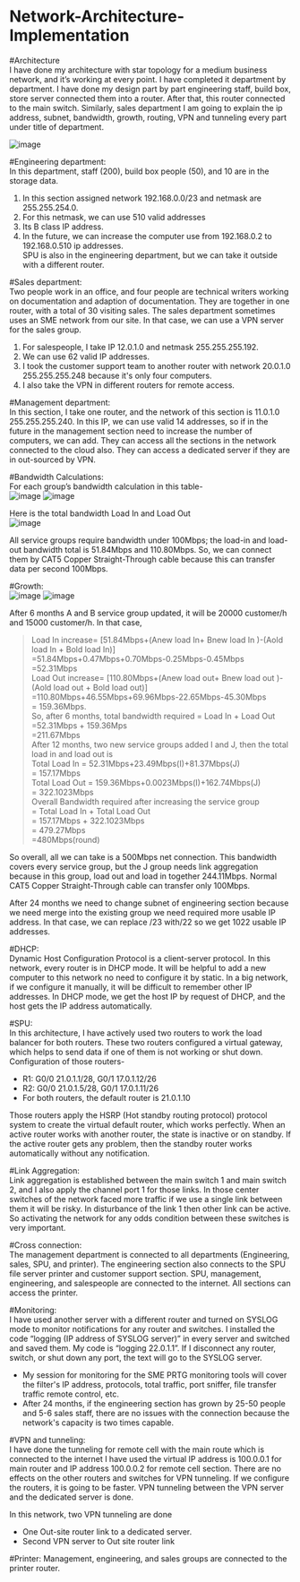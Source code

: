 # Network-Architecture-Implementation
#Architecture <br />
I have done my architecture with star topology for a medium business network, and it’s working at every point. I have completed it department by department. I have done my design part by part engineering staff, build box, store server connected them into a router. After that, this router connected to the main switch. Similarly, sales department I am going to explain the ip address, subnet, bandwidth, growth, routing, VPN and tunneling every part under title of department.

![image](https://github.com/mdhn18/Network-Architecture-Implementation/assets/55639146/3b9890e6-2668-489d-9077-c2f77daf59f8)


#Engineering department:<br />
In this department, staff (200), build box people (50), and 10 are in the storage data.
1. In this section assigned network 192.168.0.0/23 and netmask are 255.255.254.0.
2. For this netmask, we can use 510 valid addresses
3. Its B class IP address.
4. In the future, we can increase the computer use from 192.168.0.2 to 192.168.0.510 ip addresses.<br />
SPU is also in the engineering department, but we can take it outside with a different router.

#Sales department:<br />
Two people work in an office, and four people are technical writers working on documentation and adaption of documentation. They are together in one router, with a total of 30 visiting sales. The sales department sometimes uses an SME network from our site. In that case, we can use a VPN server for the sales group.<br />
1. For salespeople, I take IP 12.0.1.0 and netmask 255.255.255.192.
2. We can use 62 valid IP addresses.
3. I took the customer support team to another router with network 20.0.1.0 255.255.255.248 because it's only four computers.
4. I also take the VPN in different routers for remote access.<br />

#Management department:<br />
In this section, I take one router, and the network of this section is 11.0.1.0 255.255.255.240. In this IP, we can use valid 14 addresses, so if in the future in the management section need to increase the number of computers, we can add. They can access all the sections in the network connected to the cloud also. They can access a dedicated server if they are in out-sourced by VPN.<br />

#Bandwidth Calculations:<br />
For each group’s bandwidth calculation in this table- <br />
![image](https://github.com/mdhn18/Network-Architecture-Implementation/assets/55639146/89a74c7d-81cb-467c-8e68-955148545992)
![image](https://github.com/mdhn18/Network-Architecture-Implementation/assets/55639146/3d7ef715-0be3-4220-972e-4b7088c2bd1e) <br />

Here is the total bandwidth Load In and Load Out <br />
![image](https://github.com/mdhn18/Network-Architecture-Implementation/assets/55639146/213649b1-5cd4-41e5-85fa-12146d979c9e) <br />

All service groups require bandwidth under 100Mbps; the load-in and load-out bandwidth total is 51.84Mbps and 110.80Mbps. So, we can connect them by CAT5 Copper Straight-Through cable because this can transfer data per second 100Mbps. <br />

#Growth: <br />
![image](https://github.com/mdhn18/Network-Architecture-Implementation/assets/55639146/ca84a287-a33b-4173-ae8e-e5ce20c8e01b)
![image](https://github.com/mdhn18/Network-Architecture-Implementation/assets/55639146/2a871949-67d6-452b-9284-2fe7b34f18a3)

After 6 months A and B service group updated, it will be 20000 customer/h and 15000 customer/h. In that case,<br />
> Load In increase= [51.84Mbps+(Anew load In+ Bnew load In )-(Aold load In + Bold load In)] <br />
                  =51.84Mbps+0.47Mbps+0.70Mbps-0.25Mbps-0.45Mbps<br />
                  =52.31Mbps<br />
> Load Out increase= [110.80Mbps+(Anew load out+ Bnew load out )-(Aold load out + Bold load out)]<br />
                   =110.80Mbps+46.55Mbps+69.96Mbps-22.65Mbps-45.30Mbps <br />
                   = 159.36Mbps. <br />
So, after 6 months, total bandwidth required = Load In + Load Out <br />
                                             =52.31Mbps + 159.36Mps <br />
                                             =211.67Mbps <br />
> After 12 months, two new service groups added I and J, then the total load in and load out is <br />
   Total Load In = 52.31Mbps+23.49Mbps(I)+81.37Mbps(J) <br />
                 = 157.17Mbps <br />
   Total Load Out = 159.36Mbps+0.0023Mbps(I)+162.74Mbps(J) <br />
                  = 322.1023Mbps <br />
> Overall Bandwidth required after increasing the service group <br />
                  = Total Load In + Total Load Out <br />
                  = 157.17Mbps + 322.1023Mbps <br />
                  = 479.27Mbps <br />
                  =480Mbps(round) <br />

So overall, all we can take is a 500Mbps net connection. This bandwidth covers every service group, but the J group needs link aggregation because in this group, load out and load in together 244.11Mbps. Normal CAT5 Copper Straight-Through cable can transfer only 100Mbps. <br />

After 24 months we need to change subnet of engineering section because we need merge into the existing group we need required more usable IP address. In that case, we can replace /23 with/22 so we get 1022 usable IP addresses. <br />

#DHCP:<br />
Dynamic Host Configuration Protocol is a client-server protocol. In this network, every router is in DHCP mode. It will be helpful to add a new computer to this network no need to configure it by static. In a big network, if we configure it manually, it will be difficult to remember other IP addresses. In DHCP mode, we get the host IP by request of DHCP, and the host gets the IP address automatically. <br />

#SPU: <br />
In this architecture, I have actively used two routers to work the load balancer for both routers. These two routers configured a virtual gateway, which helps to send data if one of them is not working or shut down. Configuration of those routers- <br />
- R1: G0/0 21.0.1.1/28, G0/1 17.0.1.12/26 <br />
- R2: G0/0 21.0.1.5/28, G0/1 17.0.1.11/26 <br />
- For both routers, the default router is 21.0.1.10 <br />

Those routers apply the HSRP (Hot standby routing protocol) protocol system to create the virtual default router, which works perfectly. When an active router works with another router, the state is inactive or on standby. If the active router gets any problem, then the standby router works automatically without any notification. <br />

#Link Aggregation: <br />
Link aggregation is established between the main switch 1 and main switch 2, and I also apply the channel port 1 for those links. In those center switches of the network faced more traffic if we use a single link between them it will be risky. In disturbance of the link 1 then other link can be active. So activating the network for any odds condition between these switches is very important. <br />

#Cross connection:<br />
The management department is connected to all departments (Engineering, sales, SPU, and printer). The engineering section also connects to the SPU file server printer and customer support section. SPU, management, engineering, and salespeople are connected to the internet. All sections can access the printer. <br />

#Monitoring: <br />
I have used another server with a different router and turned on SYSLOG mode to monitor notifications for any router and switches. I installed the code “logging (IP address of SYSLOG server)” in every server and switched and saved them. My code is “logging 22.0.1.1”. If I disconnect any router, switch, or shut down any port, the text will go to the SYSLOG server. <br />

- My session for monitoring for the SME PRTG monitoring tools will cover the filter's IP address, protocols, total traffic, port sniffer, file transfer traffic remote control, etc.
- After 24 months, if the engineering section has grown by 25-50 people and 5-6 sales staff, there are no issues with the connection because the network's capacity is two times capable.
  
#VPN and tunneling: <br />
I have done the tunneling for remote cell with the main route which is connected to the internet I have used the virtual IP address is 100.0.0.1 for main router and IP address 100.0.0.2 for remote cell section. There are no effects on the other routers and switches for VPN tunneling. If we configure the routers, it is going to be faster. VPN tunneling between the VPN server and the dedicated server is done. <br />

In this network, two VPN tunneling are done <br />
- One Out-site router link to a dedicated server. <br />
- Second VPN server to Out site router link <br />

#Printer:
Management, engineering, and sales groups are connected to the printer router.
